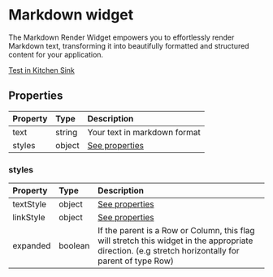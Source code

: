 # Markdown widget

The Markdown Render Widget empowers you to effortlessly render Markdown text, transforming it into beautifully formatted and structured content for your application.

[Test in Kitchen Sink](https://studio.ensembleui.com/app/e24402cb-75e2-404c-866c-29e6c3dd7992/screen/6b6d9c3d-359b-4768-99a5-3f087a64387c)

## Properties

| Property | Type   | Description                  |
| :------- | :----- | :--------------------------- |
| text     | string | Your text in markdown format |
| styles   | object | [See properties](#styles)    |

### styles

| Property  | Type    | Description                                                                                                                                          |
| :-------- | :------ | :--------------------------------------------------------------------------------------------------------------------------------------------------- |
| textStyle | object  | [See properties](#textStyle)                                                                                                                         |
| linkStyle | object  | [See properties](#linkStyle)                                                                                                                         |
| expanded  | boolean | If the parent is a Row or Column, this flag will stretch this widget in the appropriate direction. (e.g stretch horizontally for parent of type Row) |
